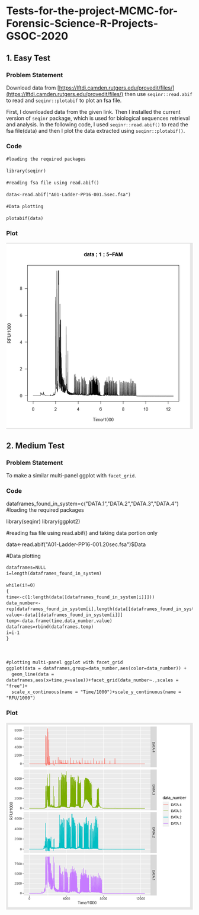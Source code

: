 # Tests-for-the-project-MCMC-for-Forensic-Science-R-Projects-GSOC-2020

## 1. Easy Test

### Problem Statement

Download data from [https://lftdi.camden.rutgers.edu/provedit/files/](https://lftdi.camden.rutgers.edu/provedit/files/) then use `seqinr::read.abif` to read and `seqinr::plotabif` to plot an fsa file.

First, I downloaded data from the given link. Then I installed the current version of `seqinr` package, which is used for biological sequences retrieval and analysis. In the following code, I used `seqinr::read.abif()` to read the fsa file(data) and then I plot the data extracted using `seqinr::plotabif()`.

### Code
```
#loading the required packages

library(seqinr)

#reading fsa file using read.abif()

data<-read.abif("A01-Ladder-PP16-001.5sec.fsa")

#Data plotting

plotabif(data)
```
### Plot
![](images/easy.png)

## 2. Medium Test

### Problem Statement

To make a similar multi-panel ggplot with `facet_grid`.

### Code

dataframes_found_in_system=c("DATA.1","DATA.2","DATA.3","DATA.4")
#loading the required packages

library(seqinr)
library(ggplot2)

#reading fsa file using read.abif() and taking data portion only

data<-read.abif("A01-Ladder-PP16-001.20sec.fsa")$Data

#Data plotting

```
dataframes=NULL
i=length(dataframes_found_in_system)

while(i!=0)
{
time<-c(1:length(data[[dataframes_found_in_system[i]]]))
data_number<-rep(dataframes_found_in_system[i],length(data[[dataframes_found_in_system[i]]]))
value<-data[[dataframes_found_in_system[i]]]
temp<-data.frame(time,data_number,value)
dataframes=rbind(dataframes,temp)
i=i-1
}



#plotting multi-panel ggplot with facet_grid
ggplot(data = dataframes,group=data_number,aes(color=data_number)) +
  geom_line(data = dataframes,aes(x=time,y=value))+facet_grid(data_number~.,scales = "free")+
  scale_x_continuous(name = "Time/1000")+scale_y_continuous(name = "RFU/1000")
  ```
### Plot

![](images/medium.png)

